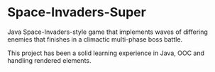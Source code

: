 # Space-Invaders-Super
Java Space-Invaders-style game that implements waves of differing enemies that finishes in a climactic multi-phase boss battle. 

 This project has been a solid learning experience in Java, OOC and handling rendered elements. 

